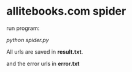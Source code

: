 
allitebooks.com spider
======================

run program:

*python spider.py*

All urls are saved in **result.txt**.

and the error urls in **error.txt**


